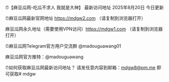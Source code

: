 ⏰【麻豆瓜网-吃瓜不求人 我就是大神】
最新访问地址  2025年8月20日 今日更新


⏰麻豆瓜网最新官网地址 https://mdgw2.com     （请复制到浏览器打开）

麻豆瓜网永久地址（需要使用VPN访问）https://mdgw1.com   （请复制到浏览器打开）

⏰麻豆瓜网Telegram官方用户交流群   @madouguawang01

麻豆瓜网官方推特：@madouguawang

⏰如何获取麻豆瓜网最新访问地址？ 请发任意内容到邮箱：mdgw8@pm.me 即可获取# mdgw

